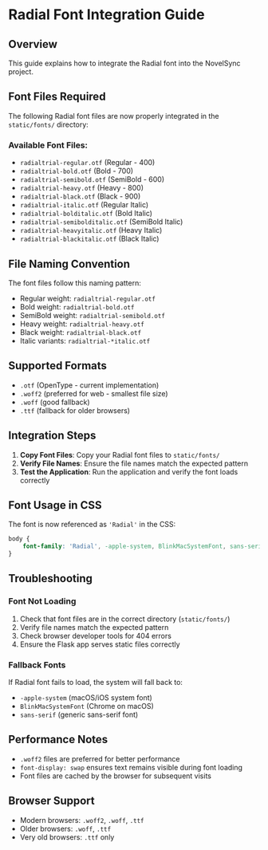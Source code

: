 # Radial Font Integration Guide

## Overview
This guide explains how to integrate the Radial font into the NovelSync project.

## Font Files Required
The following Radial font files are now properly integrated in the `static/fonts/` directory:

### Available Font Files:
- `radialtrial-regular.otf` (Regular - 400)
- `radialtrial-bold.otf` (Bold - 700)
- `radialtrial-semibold.otf` (SemiBold - 600)
- `radialtrial-heavy.otf` (Heavy - 800)
- `radialtrial-black.otf` (Black - 900)
- `radialtrial-italic.otf` (Regular Italic)
- `radialtrial-bolditalic.otf` (Bold Italic)
- `radialtrial-semibolditalic.otf` (SemiBold Italic)
- `radialtrial-heavyitalic.otf` (Heavy Italic)
- `radialtrial-blackitalic.otf` (Black Italic)

## File Naming Convention
The font files follow this naming pattern:
- Regular weight: `radialtrial-regular.otf`
- Bold weight: `radialtrial-bold.otf`
- SemiBold weight: `radialtrial-semibold.otf`
- Heavy weight: `radialtrial-heavy.otf`
- Black weight: `radialtrial-black.otf`
- Italic variants: `radialtrial-*italic.otf`

## Supported Formats
- `.otf` (OpenType - current implementation)
- `.woff2` (preferred for web - smallest file size)
- `.woff` (good fallback)
- `.ttf` (fallback for older browsers)

## Integration Steps

1. **Copy Font Files**: Copy your Radial font files to `static/fonts/`
2. **Verify File Names**: Ensure the file names match the expected pattern
3. **Test the Application**: Run the application and verify the font loads correctly

## Font Usage in CSS
The font is now referenced as `'Radial'` in the CSS:
```css
body {
    font-family: 'Radial', -apple-system, BlinkMacSystemFont, sans-serif;
}
```

## Troubleshooting

### Font Not Loading
1. Check that font files are in the correct directory (`static/fonts/`)
2. Verify file names match the expected pattern
3. Check browser developer tools for 404 errors
4. Ensure the Flask app serves static files correctly

### Fallback Fonts
If Radial font fails to load, the system will fall back to:
- `-apple-system` (macOS/iOS system font)
- `BlinkMacSystemFont` (Chrome on macOS)
- `sans-serif` (generic sans-serif font)

## Performance Notes
- `.woff2` files are preferred for better performance
- `font-display: swap` ensures text remains visible during font loading
- Font files are cached by the browser for subsequent visits

## Browser Support
- Modern browsers: `.woff2`, `.woff`, `.ttf`
- Older browsers: `.woff`, `.ttf`
- Very old browsers: `.ttf` only 